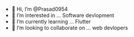 - 👋 Hi, I’m @Prasad0954
- 👀 I’m interested in ... Software devlopment
- 🌱 I’m currently learning ... Flutter
- 💞️ I’m looking to collaborate on ... web devlopers
  

<!---
Prasad0954/Prasad0954 is a ✨ special ✨ repository because its `README.md` (this file) appears on your GitHub profile.
You can click the Preview link to take a look at your changes.
--->
